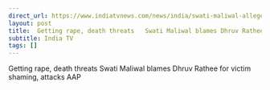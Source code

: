 ```yaml
---
direct_url: https://www.indiatvnews.com/news/india/swati-maliwal-alleges-rape-death-threats-character-assassination-campaign-aap-leaders-youtuber-dhruv-rathee-assault-case-delhi-police-latest-updates-2024-05-26-933452
layout: post
title:  Getting rape, death threats   Swati Maliwal blames Dhruv Rathee for victim shaming, attacks AAP
subtitle: India TV
tags: []
---
```


 Getting rape, death threats   Swati Maliwal blames Dhruv Rathee for victim shaming, attacks AAP
